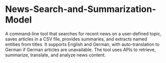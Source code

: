 # News-Search-and-Summarization-Model
A command-line tool that searches for recent news on a user-defined topic, saves articles in a CSV file, provides summaries, and extracts named entities from titles. It supports English and German, with auto-translation to German if German articles are unavailable. The tool uses APIs to retrieve, summarize, translate, and analyze news content.
